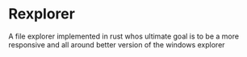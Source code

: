# Rexplorer
A file explorer implemented in rust whos ultimate goal is to be a more responsive and all around better version of the windows explorer
